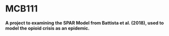 # MCB111

#### A project to examining the SPAR Model from Battista et al. (2018), used to model the opioid crisis as an epidemic.
